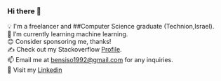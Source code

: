 ### Hi there 👋

💡 I'm a freelancer and ##Computer Science graduate (Technion,Israel).<br />
🌱 I’m currently learning machine learning.<br />
😊 Consider sponsoring me, thanks!<br />
✍️ Check out my Stackoverflow [Profile](https://stackoverflow.com/users/3973113/ben?tab=profile).<br />
📫 Email me at bensiso1992@gmail.com for any inquiries.<br />
🐧 Visit my [Linkedin](https://www.linkedin.com/in/ben-siso/)<br />
